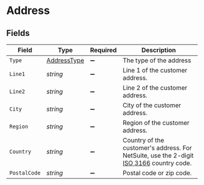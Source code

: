 # Address


## Fields

| Field                                                                                                                                                   | Type                                                                                                                                                    | Required                                                                                                                                                | Description                                                                                                                                             |
| ------------------------------------------------------------------------------------------------------------------------------------------------------- | ------------------------------------------------------------------------------------------------------------------------------------------------------- | ------------------------------------------------------------------------------------------------------------------------------------------------------- | ------------------------------------------------------------------------------------------------------------------------------------------------------- |
| `Type`                                                                                                                                                  | [AddressType](../../Models/Components/AddressType.md)                                                                                                   | :heavy_minus_sign:                                                                                                                                      | The type of the address                                                                                                                                 |
| `Line1`                                                                                                                                                 | *string*                                                                                                                                                | :heavy_minus_sign:                                                                                                                                      | Line 1 of the customer address.                                                                                                                         |
| `Line2`                                                                                                                                                 | *string*                                                                                                                                                | :heavy_minus_sign:                                                                                                                                      | Line 2 of the customer address.                                                                                                                         |
| `City`                                                                                                                                                  | *string*                                                                                                                                                | :heavy_minus_sign:                                                                                                                                      | City of the customer address.                                                                                                                           |
| `Region`                                                                                                                                                | *string*                                                                                                                                                | :heavy_minus_sign:                                                                                                                                      | Region of the customer address.                                                                                                                         |
| `Country`                                                                                                                                               | *string*                                                                                                                                                | :heavy_minus_sign:                                                                                                                                      | Country of the customer's address. For NetSuite, use the 2-digit [ISO 3166](https://en.wikipedia.org/wiki/List_of_ISO_3166_country_codes) country code. |
| `PostalCode`                                                                                                                                            | *string*                                                                                                                                                | :heavy_minus_sign:                                                                                                                                      | Postal code or zip code.                                                                                                                                |